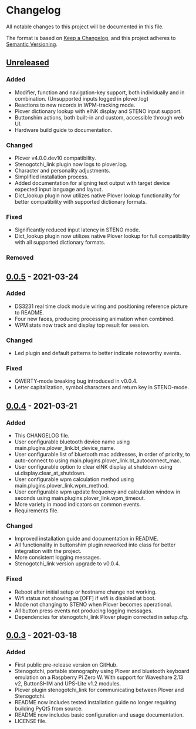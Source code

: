 # Changelog
All notable changes to this project will be documented in this file.

The format is based on [Keep a Changelog](https://keepachangelog.com/en/1.0.0/),
and this project adheres to [Semantic Versioning](https://semver.org/spec/v2.0.0.html).

## [Unreleased]
### Added
- Modifier, function and navigation-key support, both individually and in combination. (Unsupported inputs logged in plover.log)
- Reactions to new records in WPM-tracking mode.
- Plover dictionary lookup with eINK display and STENO input support.
- Buttonshim actions, both built-in and custom, accessible through web UI.
- Hardware build guide to documentation.

### Changed
- Plover v4.0.0.dev10 compatibility.
- Stenogotchi_link plugin now logs to plover.log.
- Character and personality adjustments.
- Simplified installation process.
- Added documentation for aligning text output with target device expected input language and layout.
- Dict_lookup plugin now utilizes native Plover lookup functionality for better compatibility with supported dictionary formats.

### Fixed
- Significantly reduced input latency in STENO mode.
- Dict_lookup plugin now utilizes native Plover lookup for full compatibility with all supported dictionary formats.

### Removed

## [0.0.5] - 2021-03-24
### Added
- DS3231 real time clock module wiring and positioning reference picture to README.
- Four new faces, producing processing animation when combined.
- WPM stats now track and display top result for session.

### Changed
- Led plugin and default patterns to better indicate noteworthy events.

### Fixed
- QWERTY-mode breaking bug introduced in v0.0.4.
- Letter capitalization, symbol characters and return key in STENO-mode.

## [0.0.4] - 2021-03-21
### Added
- This CHANGELOG file.
- User configurable bluetooth device name using main.plugins.plover_link.bt_device_name.
- User configurable list of bluetooth mac addresses, in order of priority, to auto-connect to using main.plugins.plover_link.bt_autoconnect_mac.
- User configurable option to clear eINK display at shutdown using ui.display.clear_at_shutdown.
- User configurable wpm calculation method using main.plugins.plover_link.wpm_method.
- User configurable wpm update frequency and calculation window in seconds using main.plugins.plover_link.wpm_timeout.
- More variety in mood indicators on common events.
- Requirements file.

### Changed
- Improved installation guide and documentation in README.
- All functionality in buttonshim plugin reworked into class for better integration with the project.
- More consistent logging messages.
- Stenogotchi_link version upgrade to v0.0.4.

### Fixed
- Reboot after initial setup or hostname change not working.
- Wifi status not showing as [OFF] if wifi is disabled at boot.
- Mode not changing to STENO when Plover becomes operational.
- All button press events not producing logging messages.
- Dependencies for stenogotchi_link Plover plugin corrected in setup.cfg.

## [0.0.3] - 2021-03-18
### Added
- First public pre-release version on GitHub.
- Stenogotchi, portable stenography using Plover and bluetooth keyboard emulation on a Raspberry Pi Zero W. With support for Waveshare 2.13 v2, ButtonSHIM and UPS-Lite v1.2 modules.
- Plover plugin stenogotchi_link for communicating between Plover and Stenogotchi.
- README now includes tested installation guide no longer requiring building PyQt5 from source.
- README now includes basic configuration and usage documentation.
- LICENSE file.

[Unreleased]: https://github.com/Anodynous/stenogotchi/compare/v0.0.5...dev
[0.0.5]: https://github.com/Anodynous/stenogotchi/compare/v0.0.4...v0.0.5
[0.0.4]: https://github.com/Anodynous/stenogotchi/compare/v0.0.3...v0.0.4
[0.0.3]: https://github.com/Anodynous/stenogotchi/releases/tag/v0.0.3